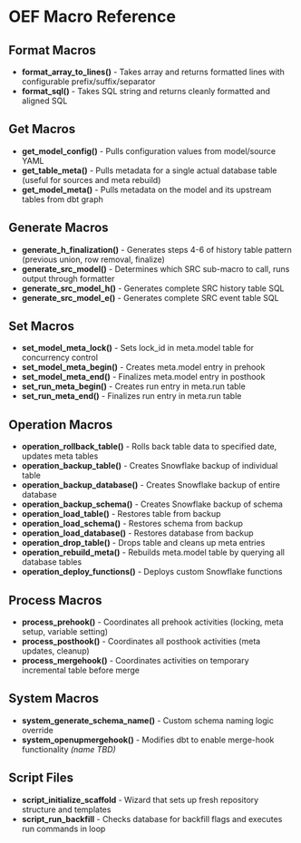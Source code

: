 # OEF Macro Reference

## Format Macros
- **format_array_to_lines()** - Takes array and returns formatted lines with configurable prefix/suffix/separator
- **format_sql()** - Takes SQL string and returns cleanly formatted and aligned SQL

## Get Macros  
- **get_model_config()** - Pulls configuration values from model/source YAML
- **get_table_meta()** - Pulls metadata for a single actual database table (useful for sources and meta rebuild)
- **get_model_meta()** - Pulls metadata on the model and its upstream tables from dbt graph

## Generate Macros
- **generate_h_finalization()** - Generates steps 4-6 of history table pattern (previous union, row removal, finalize)
- **generate_src_model()** - Determines which SRC sub-macro to call, runs output through formatter
- **generate_src_model_h()** - Generates complete SRC history table SQL
- **generate_src_model_e()** - Generates complete SRC event table SQL

## Set Macros
- **set_model_meta_lock()** - Sets lock_id in meta.model table for concurrency control
- **set_model_meta_begin()** - Creates meta.model entry in prehook
- **set_model_meta_end()** - Finalizes meta.model entry in posthook
- **set_run_meta_begin()** - Creates run entry in meta.run table
- **set_run_meta_end()** - Finalizes run entry in meta.run table

## Operation Macros
- **operation_rollback_table()** - Rolls back table data to specified date, updates meta tables
- **operation_backup_table()** - Creates Snowflake backup of individual table
- **operation_backup_database()** - Creates Snowflake backup of entire database  
- **operation_backup_schema()** - Creates Snowflake backup of schema
- **operation_load_table()** - Restores table from backup
- **operation_load_schema()** - Restores schema from backup
- **operation_load_database()** - Restores database from backup
- **operation_drop_table()** - Drops table and cleans up meta entries
- **operation_rebuild_meta()** - Rebuilds meta.model table by querying all database tables
- **operation_deploy_functions()** - Deploys custom Snowflake functions

## Process Macros
- **process_prehook()** - Coordinates all prehook activities (locking, meta setup, variable setting)
- **process_posthook()** - Coordinates all posthook activities (meta updates, cleanup)
- **process_mergehook()** - Coordinates activities on temporary incremental table before merge

## System Macros
- **system_generate_schema_name()** - Custom schema naming logic override
- **system_openupmergehook()** - Modifies dbt to enable merge-hook functionality *(name TBD)*

## Script Files
- **script_initialize_scaffold** - Wizard that sets up fresh repository structure and templates
- **script_run_backfill** - Checks database for backfill flags and executes run commands in loop
